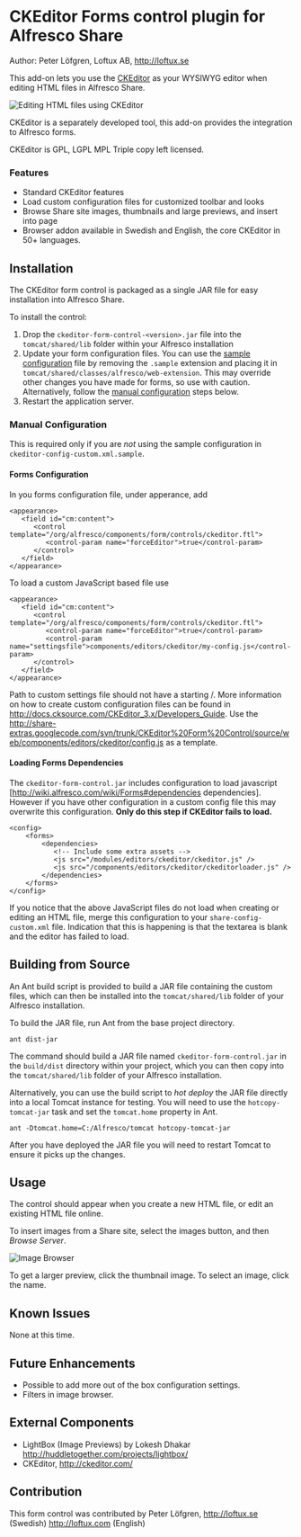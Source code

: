 CKEditor Forms control plugin for Alfresco Share
====================================

Author: Peter Löfgren, Loftux AB, http://loftux.se

This add-on lets you use the [CKEditor](http://ckeditor.com) as your WYSIWYG editor when editing HTML files in Alfresco Share.

![Editing HTML files using CKEditor](screenshots/ckeditor-edit.png)

CKEditor is a separately developed tool, this add-on provides the integration to Alfresco forms.

CKEditor is GPL, LGPL MPL Triple copy left licensed.

### Features

  * Standard CKEditor features
  * Load custom configuration files for customized toolbar and looks
  * Browse Share site images, thumbnails and large previews, and insert into page
  * Browser addon available in Swedish and English, the core CKEditor in 50+ languages.    

Installation
------------

The CKEditor form control is packaged as a single JAR file for easy installation into Alfresco Share.

To install the control:

  1. Drop the `ckeditor-form-control-<version>.jar` file into the `tomcat/shared/lib` folder within your Alfresco installation
  2.  Update your form configuration files. You can use the [sample configuration](ckeditor-config-custom.xml.sample) file by removing the `.sample` extension and placing it in `tomcat/shared/classes/alfresco/web-extension`. This may override other changes you have made for forms, so use with caution. Alternatively, follow the [manual configuration](#manual-configuration) steps below.
  3. Restart the application server.

### Manual Configuration

This is required only if you are _not_ using the sample configuration in `ckeditor-config-custom.xml.sample`.

#### Forms Configuration

In you forms configuration file, under apperance, add

    <appearance>
       <field id="cm:content">
          <control template="/org/alfresco/components/form/controls/ckeditor.ftl">
             <control-param name="forceEditor">true</control-param>
          </control>
       </field>
    </appearance>

To load a custom JavaScript based file use

    <appearance>
       <field id="cm:content">
          <control template="/org/alfresco/components/form/controls/ckeditor.ftl">
             <control-param name="forceEditor">true</control-param>
             <control-param name="settingsfile">components/editors/ckeditor/my-config.js</control-param>
          </control>
       </field>
    </appearance>

Path to custom settings file should not have a starting /. More information on how to create custom configuration files can be found in http://docs.cksource.com/CKEditor_3.x/Developers_Guide.
Use the http://share-extras.googlecode.com/svn/trunk/CKEditor%20Form%20Control/source/web/components/editors/ckeditor/config.js as a template.

#### Loading Forms Dependencies

The `ckeditor-form-control.jar` includes configuration to load javascript [http://wiki.alfresco.com/wiki/Forms#dependencies dependencies]. However if you have other configuration in a custom config file this may overwrite this configuration. __Only do this step if CKEditor fails to load.__

    <config>
        <forms>
	        <dependencies>
               <!-- Include some extra assets --> 
               <js src="/modules/editors/ckeditor/ckeditor.js" />
               <js src="/components/editors/ckeditor/ckeditorloader.js" />
            </dependencies>
        </forms>
    </config>

If you notice that the above JavaScript files do not load when creating or editing an HTML file, merge this configuration to your `share-config-custom.xml` file. Indication that this is happening is that the textarea is blank and the editor has failed to load.
  
Building from Source
---------------------

An Ant build script is provided to build a JAR file containing the custom files, which can then be installed into the `tomcat/shared/lib` folder of your Alfresco installation.

To build the JAR file, run Ant from the base project directory.

    ant dist-jar

The command should build a JAR file named `ckeditor-form-control.jar` in the `build/dist` directory within your project, which you can then copy into the `tomcat/shared/lib` folder of your Alfresco installation.

Alternatively, you can use the build script to _hot deploy_ the JAR file directly into a local Tomcat instance for testing. You will need to use the `hotcopy-tomcat-jar` task and set the `tomcat.home` property in Ant.

    ant -Dtomcat.home=C:/Alfresco/tomcat hotcopy-tomcat-jar
    
After you have deployed the JAR file you will need to restart Tomcat to ensure it picks up the changes.

Usage
-----

The control should appear when you create a new HTML file, or edit an existing HTML file online.

To insert images from a Share site, select the images button, and then _Browse Server_.

![Image Browser](screenshots/ckeditor-filebrowser.png)

To get a larger preview, click the thumbnail image. To select an image, click the name.

Known Issues
------------
None at this time.

Future Enhancements
-------------------

* Possible to add more out of the box configuration settings.
* Filters in image browser.

External Components
-------------------

  * LightBox (Image Previews) by Lokesh Dhakar http://huddletogether.com/projects/lightbox/
  * CKEditor, http://ckeditor.com/

Contribution
------------

This form control was contributed by Peter Löfgren, http://loftux.se (Swedish) http://loftux.com (English)